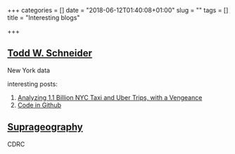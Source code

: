 +++
categories = []
date = "2018-06-12T01:40:08+01:00"
slug = ""
tags = []
title = "Interesting blogs"

+++
## [Todd W. Schneider](http://toddwschneider.com/)

New York data

interesting posts:

1. [Analyzing 1.1 Billion NYC Taxi and Uber Trips, with a Vengeance](http://toddwschneider.com/posts/analyzing-1-1-billion-nyc-taxi-and-uber-trips-with-a-vengeance/ "Analyzing 1.1 Billion NYC Taxi and Uber Trips, with a Vengeance")
2. [Code in Github](https://github.com/toddwschneider/nyc-taxi-data)

## [Suprageography](http://oobrien.com/ "Suprageography")

CDRC

